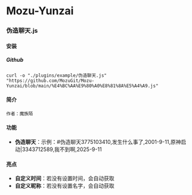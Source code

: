 # Mozu-Yunzai

### 伪造聊天.js

#### 安装

##### Github

```
curl -o "./plugins/example/伪造聊天.js" "https://github.com/MozuGit/Mozu-Yunzai/blob/main/%E4%BC%AA%E9%80%A0%E8%81%8A%E5%A4%A9.js"
```

#### 简介

    作者：魔族陌  

#### 功能

- **伪造聊天**：示例：#伪造聊天3775103410,发生什么事了,2001-9-11,原神启动|3343712589,我不到啊,2025-9-11

#### 亮点

- **自定义时间**：若没有设置时间，会自动获取
- **自定义昵称**：若没有设置名字，会自动获取